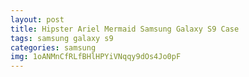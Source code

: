 ```yaml
---
layout: post
title: Hipster Ariel Mermaid Samsung Galaxy S9 Case
tags: samsung galaxy s9
categories: samsung
img: 1oANMnCfRLfBHlHPYiVNqqy9dOs4Jo0pF
---
```

